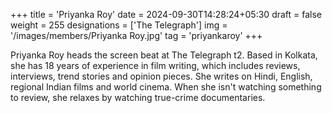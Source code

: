 +++
title = 'Priyanka Roy'
date = 2024-09-30T14:28:24+05:30
draft = false
weight = 255
designations = ['The Telegraph']
img = '/images/members/Priyanka Roy.jpg'
tag = 'priyankaroy'
+++

Priyanka Roy heads the screen beat at The Telegraph t2. Based in Kolkata, she has 18 years of experience in film writing, which includes reviews, interviews, trend stories and opinion pieces. She writes on Hindi, English, regional Indian films and world cinema. When she isn't watching something to review, she relaxes by watching true-crime documentaries.

